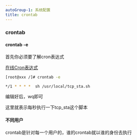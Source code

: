 ```yaml
---
autoGroup-1: 系统配置
title: crontab
---
```

### crontab
#### crontab -e
首先你必须要了解cron表达式


[在线Cron表达式](https://www.beejson.com/tool/cron.html)

``` bash
[root@xxx /]# crontab -e
```
``` bash
*/1 * * * *  sh /usr/local/tcp_sta.sh
```

编辑好后，wq即可

这里就表示每秒执行一下tcp_sta这个脚本

#### 不同用户
crontab是针对每一个用户的，谁的crontab就以谁的身份去执行

